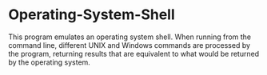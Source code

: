 # Operating-System-Shell

This program emulates an operating system shell. When running from the command line, different UNIX and Windows commands are processed by the program, returning results that are equivalent to what would be returned by the operating system.
